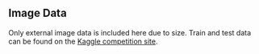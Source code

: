 ## Image Data

Only external image data is included here due to size. Train and test data can be found on the [Kaggle competition site](https://www.kaggle.com/c/state-farm-distracted-driver-detection/data).
